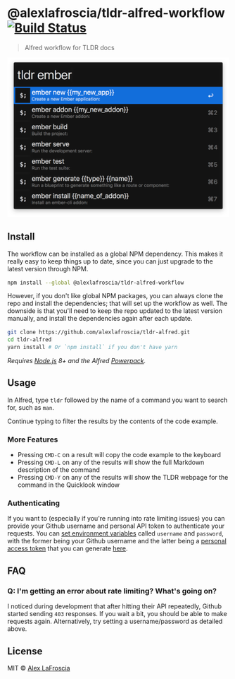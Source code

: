# @alexlafroscia/tldr-alfred-workflow [![Build Status](https://travis-ci.org/alexlafroscia/tldr-alfred.svg?branch=master)](https://travis-ci.org/alexlafroscia/tldr-alfred)

> Alfred workflow for TLDR docs

![Screenshot](./docs/screenshot.png)

## Install

The workflow can be installed as a global NPM dependency. This makes it really easy to keep things up to date, since you can just upgrade to the latest version through NPM.

```bash
npm install --global @alexlafroscia/tldr-alfred-workflow
```

However, if you don't like global NPM packages, you can always clone the repo and install the dependencies; that will set up the workflow as well. The downside is that you'll need to keep the repo updated to the latest version manually, and install the dependencies again after each update.

```bash
git clone https://github.com/alexlafroscia/tldr-alfred.git
cd tldr-alfred
yarn install # Or `npm install` if you don't have yarn
```

*Requires [Node.js](https://nodejs.org) 8+ and the Alfred [Powerpack](https://www.alfredapp.com/powerpack/).*

## Usage

In Alfred, type `tldr` followed by the name of a command you want to search for, such as `man`.

Continue typing to filter the results by the contents of the code example.

### More Features

- Pressing `CMD-C` on a result will copy the code example to the keyboard
- Pressing `CMD-L` on any of the results will show the full Markdown description of the command
- Pressing `CMD-Y` on any of the results will show the TLDR webpage for the command in the Quicklook window

### Authenticating

If you want to (especially if you're running into rate limiting issues) you can provide your Github username and personal API token to authenticate your requests. You can [set environment variables](https://www.alfredapp.com/help/workflows/script-environment-variables/) called `username` and `password`, with the former being your Github username and the latter being a [personal access token](https://github.com/blog/1509-personal-api-tokens) that you can generate [here](https://github.com/settings/tokens).

## FAQ

### Q: I'm getting an error about rate limiting? What's going on?

I noticed during development that after hitting their API repeatedly, Github started sending `403` responses. If you wait a bit, you should be able to make requests again. Alternatively, try setting a username/password as detailed above.

## License

MIT © [Alex LaFroscia](https://github.com/alexlafroscia)
